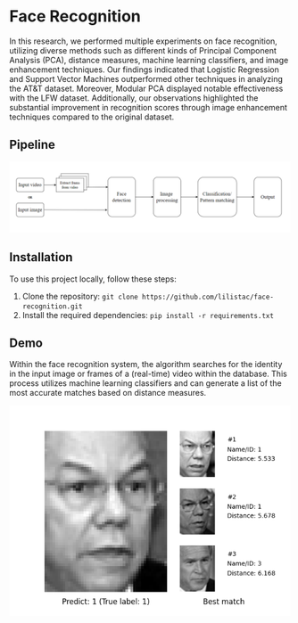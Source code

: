 # Face Recognition 
In this research, we performed multiple experiments on face recognition, utilizing diverse methods such as different kinds of Principal Component Analysis (PCA), distance measures, machine learning classifiers, and image enhancement techniques. Our findings indicated that Logistic Regression and Support Vector Machines outperformed other techniques in analyzing the AT&T dataset. Moreover, Modular PCA displayed notable effectiveness with the LFW dataset. Additionally, our observations highlighted the substantial improvement in recognition scores through image enhancement techniques compared to the original dataset.

## Pipeline 
![Screenshot](image/pipeline.png)

## Installation

To use this project locally, follow these steps:

1. Clone the repository: `git clone https://github.com/lilistac/face-recognition.git`
2. Install the required dependencies: `pip install -r requirements.txt`

## Demo 
Within the face recognition system, the algorithm searches for the identity in the input image or frames of a (real-time) video within the database. This process utilizes machine learning classifiers and can generate a list of the most accurate matches based on distance measures.

![Screenshot](image/demo.png)